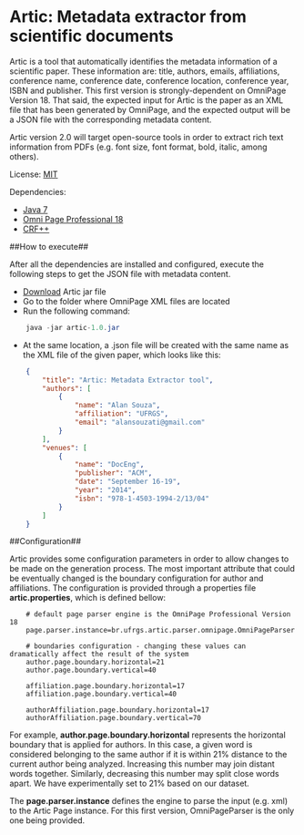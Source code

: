 Artic: Metadata extractor from scientific documents
=====

Artic is a tool that automatically identifies the metadata information of a scientific paper. These information are: 
title, authors, emails, affiliations, conference name, conference date, conference location, conference year, ISBN and publisher.
This first version is strongly-dependent on OmniPage Version 18. That said, the expected input for Artic is the paper as an XML file that has been generated by
OmniPage, and the expected output will be a JSON file with the corresponding metadata content.

Artic version 2.0 will target open-source tools in order to extract 
rich text information from PDFs (e.g. font size, font format, bold, italic, among others).

License: [MIT](http://www.opensource.org/licenses/mit-license.php)

Dependencies: 

*  [Java 7](http://www.oracle.com/technetwork/java/javase/downloads/jre7-downloads-1880261.html) 
*  [Omni Page Professional 18](http://www.nuance.com/for-business/by-product/omnipage/standard/index.htm)
*  [CRF++](https://code.google.com/p/crfpp/)

##How to execute##

After all the dependencies are installed and configured, execute the following steps to get the JSON file with metadata content.

* [Download](https://github.com/alansouzati/artic/releases/download/artic-1.0/artic-1.0.jar) Artic jar file
* Go to the folder where OmniPage XML files are located
* Run the following command:
```java
    java -jar artic-1.0.jar
```
* At the same location, a .json file will be created with the same name as the XML file of the given paper, which looks like this:
```json
    {
        "title": "Artic: Metadata Extractor tool",
        "authors": [
            {
                "name": "Alan Souza",
                "affiliation": "UFRGS",
                "email": "alansouzati@gmail.com"
            }
        ],
        "venues": [
            {
                "name": "DocEng",
                "publisher": "ACM",
                "date": "September 16-19",
                "year": "2014",
                "isbn": "978-1-4503-1994-2/13/04"
            }
        ]
    }
```

##Configuration##

Artic provides some configuration parameters in order to allow changes to be made on the generation process.
The most important attribute that could be eventually changed is the boundary configuration for author and affiliations.
The configuration is provided through a properties file **artic.properties**, which is defined bellow: 

```config
    # default page parser engine is the OmniPage Professional Version 18
    page.parser.instance=br.ufrgs.artic.parser.omnipage.OmniPageParser
    
    # boundaries configuration - changing these values can dramatically affect the result of the system
    author.page.boundary.horizontal=21
    author.page.boundary.vertical=40
    
    affiliation.page.boundary.horizontal=17
    affiliation.page.boundary.vertical=40
    
    authorAffiliation.page.boundary.horizontal=17
    authorAffiliation.page.boundary.vertical=70
```

For example, **author.page.boundary.horizontal** represents the horizontal boundary that is applied for authors. In this case,
a given word is considered belonging to the same author if it is within 21% distance to the current author being analyzed. 
Increasing this number may join distant words together. Similarly, decreasing this number may split close words apart. 
We have experimentally set to 21% based on our dataset.

The **page.parser.instance** defines the engine to parse the input (e.g. xml) to the Artic Page instance. For this first version,
OmniPageParser is the only one being provided.


